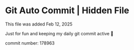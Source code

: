 # Git Auto Commit | Hidden File

This file was added Feb 12, 2025

Just for fun and keeping my daily git commit active 🤪

commit number: 178963
